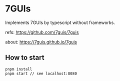 # 7GUIs

Implements 7GUIs by typescript without frameworks.

refs: https://github.com/7guis/7guis

about: https://7guis.github.io/7guis

## How to start

```
pnpm install
pnpm start // see localhost:8080
```
